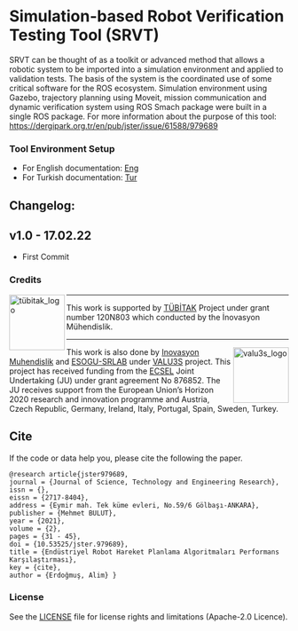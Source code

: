 # Simulation-based Robot Verification Testing Tool (SRVT)

SRVT can be thought of as a toolkit or advanced method that allows a robotic system to be imported into a simulation environment and applied to validation tests. The basis of the system is the coordinated use of some critical software for the ROS ecosystem. Simulation environment using Gazebo, trajectory planning using Moveit, mission communication and dynamic verification system using ROS Smach package were built in a single ROS package. For more information about the purpose of this tool: https://dergipark.org.tr/en/pub/jster/issue/61588/979689

### Tool Environment Setup

- For English documentation: [Eng]()
- For Turkish documentation: [Tur]()

Changelog:
----------
v1.0 - 17.02.22
----------------------
- First Commit

### Credits

<a href="http://valu3s.eu">
  <img align=left img src="https://upload.wikimedia.org/wikipedia/tr/d/d0/TUBITAK-Logo.jpg" 
       alt="tübitak_logo" height="100" >
</a>

---

This work is supported by [TÜBİTAK](https://www.tubitak.gov.tr/) Project under grant number 120N803 which conducted by the İnovasyon Mühendislik.

---

<a href="http://valu3s.eu">
  <img align=right img src="https://valu3s.eu/wp-content/uploads/2020/04/VALU3S_green_transparent-1024x576.png" 
       alt="valu3s_logo" height="100" >
</a>

  This work is also done by [Inovasyon Muhendislik](https://www.inovasyonmuhendislik.com/) and [ESOGU-SRLAB](https://srlab.ogu.edu.tr/) under [VALU3S](https://valu3s.eu) project. This project has received funding from the [ECSEL](https://www.ecsel.eu) Joint Undertaking (JU) under grant agreement No 876852. The JU receives support from the European Union’s Horizon 2020 research and innovation programme and Austria, Czech Republic, Germany, Ireland, Italy, Portugal, Spain, Sweden, Turkey.

## Cite

If the code or data help you, please cite the following the paper.

 	@research article{jster979689, 
    journal = {Journal of Science, Technology and Engineering Research},
    issn = {}, 
    eissn = {2717-8404},
    address = {Eymir mah. Tek küme evleri, No.59/6 Gölbaşı-ANKARA},
    publisher = {Mehmet BULUT},
    year = {2021},
    volume = {2},
    pages = {31 - 45},
    doi = {10.53525/jster.979689},
    title = {Endüstriyel Robot Hareket Planlama Algoritmaları Performans Karşılaştırması},
    key = {cite},
    author = {Erdoğmuş, Alim} }

### License

See the [LICENSE](LICENSE.md) file for license rights and limitations (Apache-2.0 Licence).
  
